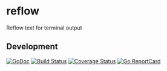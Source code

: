 # reflow
Reflow text for terminal output

## Development

[![GoDoc](https://godoc.org/github.com/golang/gddo?status.svg)](https://godoc.org/github.com/muesli/reflow)
[![Build Status](https://travis-ci.org/muesli/reflow.svg?branch=master)](https://travis-ci.org/muesli/reflow)
[![Coverage Status](https://coveralls.io/repos/github/muesli/reflow/badge.svg?branch=master)](https://coveralls.io/github/muesli/reflow?branch=master)
[![Go ReportCard](http://goreportcard.com/badge/muesli/reflow)](http://goreportcard.com/report/muesli/reflow)
